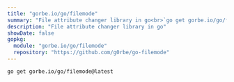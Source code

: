 ```yaml
---
title: "gorbe.io/go/filemode"
summary: "File attribute changer library in go<br>`go get gorbe.io/go/filemode`"
description: "File attribute changer library in go"
showDate: false
gopkg:
  module: "gorbe.io/go/filemode"
  repository: "https://github.com/g0rbe/go-filemode"
---
```


```bash
go get gorbe.io/go/filemode@latest
```